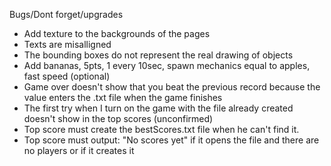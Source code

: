 Bugs/Dont forget/upgrades
- Add texture to the backgrounds of the pages
- Texts are misalligned
- The bounding boxes do not represent the real drawing of objects
- Add bananas, 5pts, 1 every 10sec, spawn mechanics equal to apples, fast speed (optional)
- Game over doesn't show that you beat the previous record because the value enters the .txt file when the game finishes
- The first try when I turn on the game with the file already created doesn't show in the top scores (unconfirmed)
- Top score must create the bestScores.txt file when he can't find it. 
- Top score must output: "No scores yet" if it opens the file and there are no players or if it creates it